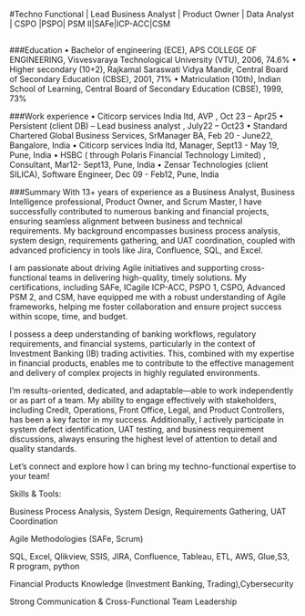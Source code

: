 #Techno Functional | Lead Business Analyst | Product Owner | Data Analyst | CSPO |PSPO| PSM II|SAFe|ICP-ACC|CSM

##

###Education
•	Bachelor of engineering (ECE), APS COLLEGE OF ENGINEERING, Visvesvaraya Technological University (VTU), 2006, 74.6% 
•	Higher secondary (10+2), Rajkamal Saraswati Vidya Mandir, Central Board of Secondary Education (CBSE), 2001, 71%
•	Matriculation (10th), Indian School of Learning, Central Board of Secondary Education (CBSE), 1999, 73%

###Work experience
•	Citicorp services India ltd, AVP , Oct 23 – Apr25
•	Persistent (client DB) – Lead business analyst , July22 – Oct23 
•	Standard Chartered Global Business Services, SrManager BA, Feb 20 - June22, Bangalore, India
•	Citicorp services India ltd, Manager, Sept13 - May 19, Pune, India
•	HSBC ( through Polaris Financial Technology Limited) , Consultant, Mar12- Sept13, Pune, India
•	Zensar Technologies (client SILICA), Software Engineer, Dec 09 - Feb12, Pune, India


###Summary
With 13+ years of experience as a Business Analyst, Business Intelligence professional, Product Owner, and Scrum Master, I have successfully contributed to numerous banking and financial projects, ensuring seamless alignment between business and technical requirements. My background encompasses business process analysis, system design, requirements gathering, and UAT coordination, coupled with advanced proficiency in tools like Jira, Confluence, SQL, and Excel.

I am passionate about driving Agile initiatives and supporting cross-functional teams in delivering high-quality, timely solutions. My certifications, including SAFe, ICagile ICP-ACC, PSPO 1, CSPO, Advanced PSM 2, and CSM, have equipped me with a robust understanding of Agile frameworks, helping me foster collaboration and ensure project success within scope, time, and budget.

I possess a deep understanding of banking workflows, regulatory requirements, and financial systems, particularly in the context of Investment Banking (IB) trading activities. This, combined with my expertise in financial products, enables me to contribute to the effective management and delivery of complex projects in highly regulated environments.

I’m results-oriented, dedicated, and adaptable—able to work independently or as part of a team. My ability to engage effectively with stakeholders, including Credit, Operations, Front Office, Legal, and Product Controllers, has been a key factor in my success. Additionally, I actively participate in system defect identification, UAT testing, and business requirement discussions, always ensuring the highest level of attention to detail and quality standards.

Let’s connect and explore how I can bring my techno-functional expertise to your team!

Skills & Tools:

Business Process Analysis, System Design, Requirements Gathering, UAT Coordination

Agile Methodologies (SAFe, Scrum)

SQL, Excel, Qlikview, SSIS, JIRA, Confluence, Tableau, ETL, AWS, Glue,S3, R program, python

Financial Products Knowledge (Investment Banking, Trading),Cybersecurity 

Strong Communication & Cross-Functional Team Leadership
